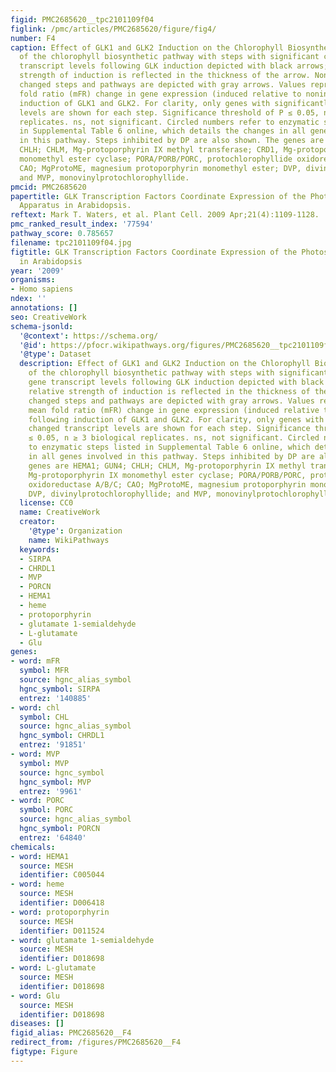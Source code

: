 ```yaml
---
figid: PMC2685620__tpc2101109f04
figlink: /pmc/articles/PMC2685620/figure/fig4/
number: F4
caption: Effect of GLK1 and GLK2 Induction on the Chlorophyll Biosynthetic Pathway.Schematic
  of the chlorophyll biosynthetic pathway with steps with significant changes in gene
  transcript levels following GLK induction depicted with black arrows; the relative
  strength of induction is reflected in the thickness of the arrow. Nonsignificantly
  changed steps and pathways are depicted with gray arrows. Values represent the mean
  fold ratio (mFR) change in gene expression (induced relative to noninduced) following
  induction of GLK1 and GLK2. For clarity, only genes with significantly changed transcript
  levels are shown for each step. Significance threshold of P ≤ 0.05, n ≥ 3 biological
  replicates. ns, not significant. Circled numbers refer to enzymatic steps listed
  in Supplemental Table 6 online, which details the changes in all genes involved
  in this pathway. Steps inhibited by DP are also shown. The genes are HEMA1; GUN4;
  CHLH; CHLM, Mg-protoporphyrin IX methyl transferase; CRD1, Mg-protoporphyrin IX
  monomethyl ester cyclase; PORA/PORB/PORC, protochlorophyllide oxidoreductase A/B/C;
  CAO; MgProtoME, magnesium protoporphyrin monomethyl ester; DVP, divinylprotochlorophyllide;
  and MVP, monovinylprotochlorophyllide.
pmcid: PMC2685620
papertitle: GLK Transcription Factors Coordinate Expression of the Photosynthetic
  Apparatus in Arabidopsis.
reftext: Mark T. Waters, et al. Plant Cell. 2009 Apr;21(4):1109-1128.
pmc_ranked_result_index: '77594'
pathway_score: 0.785657
filename: tpc2101109f04.jpg
figtitle: GLK Transcription Factors Coordinate Expression of the Photosynthetic Apparatus
  in Arabidopsis
year: '2009'
organisms:
- Homo sapiens
ndex: ''
annotations: []
seo: CreativeWork
schema-jsonld:
  '@context': https://schema.org/
  '@id': https://pfocr.wikipathways.org/figures/PMC2685620__tpc2101109f04.html
  '@type': Dataset
  description: Effect of GLK1 and GLK2 Induction on the Chlorophyll Biosynthetic Pathway.Schematic
    of the chlorophyll biosynthetic pathway with steps with significant changes in
    gene transcript levels following GLK induction depicted with black arrows; the
    relative strength of induction is reflected in the thickness of the arrow. Nonsignificantly
    changed steps and pathways are depicted with gray arrows. Values represent the
    mean fold ratio (mFR) change in gene expression (induced relative to noninduced)
    following induction of GLK1 and GLK2. For clarity, only genes with significantly
    changed transcript levels are shown for each step. Significance threshold of P
    ≤ 0.05, n ≥ 3 biological replicates. ns, not significant. Circled numbers refer
    to enzymatic steps listed in Supplemental Table 6 online, which details the changes
    in all genes involved in this pathway. Steps inhibited by DP are also shown. The
    genes are HEMA1; GUN4; CHLH; CHLM, Mg-protoporphyrin IX methyl transferase; CRD1,
    Mg-protoporphyrin IX monomethyl ester cyclase; PORA/PORB/PORC, protochlorophyllide
    oxidoreductase A/B/C; CAO; MgProtoME, magnesium protoporphyrin monomethyl ester;
    DVP, divinylprotochlorophyllide; and MVP, monovinylprotochlorophyllide.
  license: CC0
  name: CreativeWork
  creator:
    '@type': Organization
    name: WikiPathways
  keywords:
  - SIRPA
  - CHRDL1
  - MVP
  - PORCN
  - HEMA1
  - heme
  - protoporphyrin
  - glutamate 1-semialdehyde
  - L-glutamate
  - Glu
genes:
- word: mFR
  symbol: MFR
  source: hgnc_alias_symbol
  hgnc_symbol: SIRPA
  entrez: '140885'
- word: chl
  symbol: CHL
  source: hgnc_alias_symbol
  hgnc_symbol: CHRDL1
  entrez: '91851'
- word: MVP
  symbol: MVP
  source: hgnc_symbol
  hgnc_symbol: MVP
  entrez: '9961'
- word: PORC
  symbol: PORC
  source: hgnc_alias_symbol
  hgnc_symbol: PORCN
  entrez: '64840'
chemicals:
- word: HEMA1
  source: MESH
  identifier: C005044
- word: heme
  source: MESH
  identifier: D006418
- word: protoporphyrin
  source: MESH
  identifier: D011524
- word: glutamate 1-semialdehyde
  source: MESH
  identifier: D018698
- word: L-glutamate
  source: MESH
  identifier: D018698
- word: Glu
  source: MESH
  identifier: D018698
diseases: []
figid_alias: PMC2685620__F4
redirect_from: /figures/PMC2685620__F4
figtype: Figure
---
```


